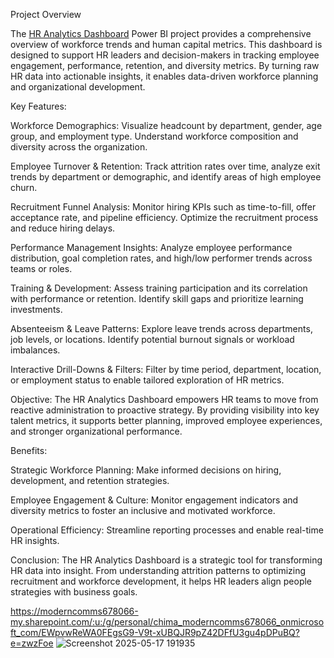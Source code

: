 Project Overview

The [HR Analytics Dashboard](https://github.com/ChimaOkeke/HR-Analysis-Dashboard) Power BI project provides a comprehensive overview of workforce trends and human capital metrics. This dashboard is designed to support HR leaders and decision-makers in tracking employee engagement, performance, retention, and diversity metrics. By turning raw HR data into actionable insights, it enables data-driven workforce planning and organizational development.

Key Features:

Workforce Demographics:
Visualize headcount by department, gender, age group, and employment type. Understand workforce composition and diversity across the organization.

Employee Turnover & Retention:
Track attrition rates over time, analyze exit trends by department or demographic, and identify areas of high employee churn.

Recruitment Funnel Analysis:
Monitor hiring KPIs such as time-to-fill, offer acceptance rate, and pipeline efficiency. Optimize the recruitment process and reduce hiring delays.

Performance Management Insights:
Analyze employee performance distribution, goal completion rates, and high/low performer trends across teams or roles.

Training & Development:
Assess training participation and its correlation with performance or retention. Identify skill gaps and prioritize learning investments.

Absenteeism & Leave Patterns:
Explore leave trends across departments, job levels, or locations. Identify potential burnout signals or workload imbalances.

Interactive Drill-Downs & Filters:
Filter by time period, department, location, or employment status to enable tailored exploration of HR metrics.

Objective:
The HR Analytics Dashboard empowers HR teams to move from reactive administration to proactive strategy. By providing visibility into key talent metrics, it supports better planning, improved employee experiences, and stronger organizational performance.

Benefits:

Strategic Workforce Planning: Make informed decisions on hiring, development, and retention strategies.

Employee Engagement & Culture: Monitor engagement indicators and diversity metrics to foster an inclusive and motivated workforce.

Operational Efficiency: Streamline reporting processes and enable real-time HR insights.

Conclusion:
The HR Analytics Dashboard is a strategic tool for transforming HR data into insight. From understanding attrition patterns to optimizing recruitment and workforce development, it helps HR leaders align people strategies with business goals.

https://moderncomms678066-my.sharepoint.com/:u:/g/personal/chima_moderncomms678066_onmicrosoft_com/EWpvwReWA0FEgsG9-V9t-xUBQJR9pZ42DFfU3gu4pDPuBQ?e=zwzFoe
![Screenshot 2025-05-17 191935](https://github.com/user-attachments/assets/eebd1a08-2142-4230-b3e7-2ebfd9429be1)
